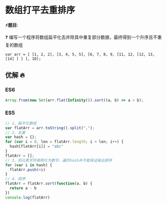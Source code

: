 # 数组打平去重排序

**⚡题目**:

❓ 编写一个程序将数组扁平化去并除其中重复部分数据，最终得到一个升序且不重复的数组

`var arr = [ [1, 2, 2], [3, 4, 5, 5], [6, 7, 8, 9, [11, 12, [12, 13, [14] ] ] ], 10];`

## 优解 🔥

### ES6

```js
Array.from(new Set(arr.flat(Infinity))).sort((a, b) => a > b);
```

### ES5

```js
// 1、扁平化数组
var flatArr = arr.toString().split(",");
// 2、去重
var hash = {};
for (var i = 0, len = flatArr.length; i < len; i++) {
  hash[flatArr[i]] = "abc"
}
flatArr = [];
// 3、将元素字符串转化为数字、遍历hash并不能保证输出顺序
for (var i in hash) {
  flatArr.push(+i)
}
// 4、排序
flatArr = flatArr.sort(function(a, b) {
  return a - b
})
console.log(flatArr)
```
